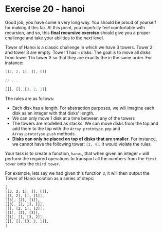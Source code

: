 # Exercise 20 - hanoi

Good job, you have come a very long way. You should be proud of yourself for making it this far. At this point, you hopefully feel comfortable
with recursion, and so, this **final recursive exercise** should give you a proper challenge and take your abilities to the _next_ level.

Tower of Hanoi is a classic challenge in which we have 3 towers. Tower 2 and tower 3 are empty.
Tower 1 has `n` disks. The goal is to move all disks from tower 1 to tower 3 so that they are exactly the in the same order. For instance:

```javascript
[[3, 2, 1], [], []] 

// ...

[[], [], [3, 2, 1]]
```

The rules are as follows:
- Each disk has a length. For abstraction purposes, we will imagine each disk as an integer with that disks' length.
- We can only move 1 disk at a time between any of the towers
- The towers are modelled as stacks. We can move disks from the top and add them to the top with the `Array.prototype.pop` and `Array.prototype.push` methods.
- **Disks can only be placed on top of disks that are smaller**. For instance, we cannot have the following tower: `[3, 4]`. It would violate the rules

Your task is to create a function, `hanoi`, that when given an integer `n` will perform the required operations to transport all the numbers from the `first tower`
onto the `third tower`.

For example, lets say we had given this function `3`, it will then output the Tower of Hanoi solution as a series of steps:

```
[
[[3, 2, 1], [], []],
[[3, 2], [], [1]],
[[3], [2], [1]],
[[3], [2, 1], []],
[[], [2, 1], [3]],
[[1], [2], [3]],
[[1], [], [3, 2]],
[[], [], [3, 2, 1]],
]
```
